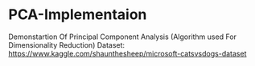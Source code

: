 # PCA-Implementaion
 Demonstartion Of Principal Component Analysis (Algorithm used For Dimensionality Reduction)
 Dataset: https://www.kaggle.com/shaunthesheep/microsoft-catsvsdogs-dataset
